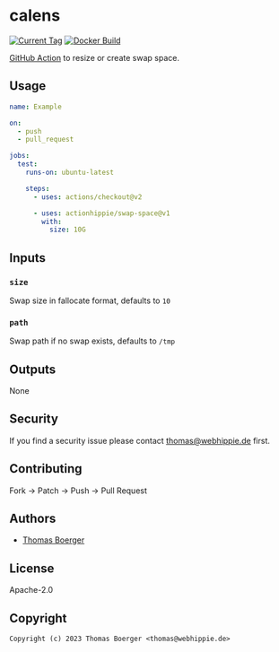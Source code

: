 # calens

[![Current Tag](https://img.shields.io/github/v/tag/actionhippie/calens?sort=semver)](https://github.com/actionhippie/calens) [![Docker Build](https://github.com/actionhippie/calens/workflows/docker/badge.svg)](https://github.com/actionhippie/calens/actions/workflows/docker.yml)

[GitHub Action](https://github.com/features/actions) to resize or create swap space.

## Usage

```yml
name: Example

on:
  - push
  - pull_request

jobs:
  test:
    runs-on: ubuntu-latest

    steps:
      - uses: actions/checkout@v2

      - uses: actionhippie/swap-space@v1
        with:
          size: 10G
```

## Inputs

### `size`

Swap size in fallocate format, defaults to `10`

### `path`

Swap path if no swap exists, defaults to `/tmp`

## Outputs

None

## Security

If you find a security issue please contact thomas@webhippie.de first.

## Contributing

Fork -> Patch -> Push -> Pull Request

## Authors

* [Thomas Boerger](https://github.com/tboerger)

## License

Apache-2.0

## Copyright

```console
Copyright (c) 2023 Thomas Boerger <thomas@webhippie.de>
```
